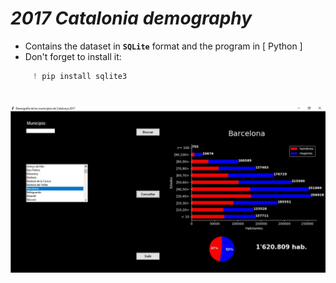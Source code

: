 # *2017 Catalonia demography*
- Contains the dataset in **`SQLite`**  format and the program in \[  Python \]
- Don't forget to install it:
```Python
     ! pip install sqlite3
  ```
#
![](Presentacion.jpg)
